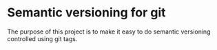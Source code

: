 # Semantic versioning for git #

The purpose of this project is to make it easy to do semantic versioning controlled using git tags. 